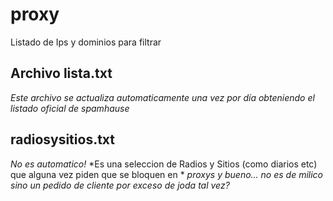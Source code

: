 # proxy
Listado de Ips y dominios para filtrar

## Archivo lista.txt

*Este archivo se actualiza automaticamente una vez por día obteniendo el listado oficial de spamhause*  

## radiosysitios.txt
*No es automatico!*
*Es una seleccion de Radios y Sitios (como diarios etc) que alguna vez piden que se bloquen en *
*proxys y bueno... no es de milico sino un pedido de cliente por exceso de joda tal vez?*
